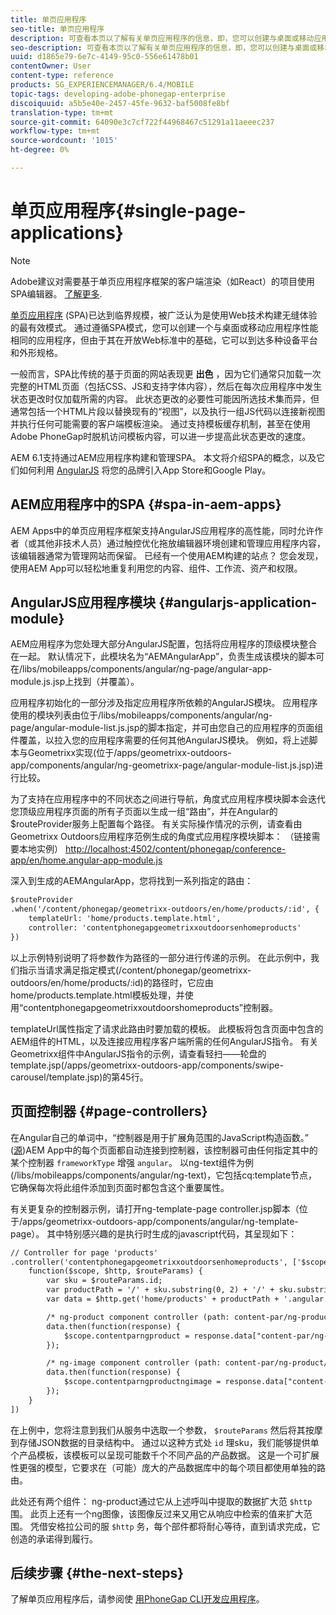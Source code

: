 ```yaml
---
title: 单页应用程序
seo-title: 单页应用程序
description: 可查看本页以了解有关单页应用程序的信息，即，您可以创建与桌面或移动应用程序性能相同的应用程序。
seo-description: 可查看本页以了解有关单页应用程序的信息，即，您可以创建与桌面或移动应用程序性能相同的应用程序。
uuid: d1865e79-6e7c-4149-95c0-556e61478b01
contentOwner: User
content-type: reference
products: SG_EXPERIENCEMANAGER/6.4/MOBILE
topic-tags: developing-adobe-phonegap-enterprise
discoiquuid: a5b5e40e-2457-45fe-9632-baf5008fe8bf
translation-type: tm+mt
source-git-commit: 64090e3c7cf722f44968467c51291a11aeeec237
workflow-type: tm+mt
source-wordcount: '1015'
ht-degree: 0%

---
```



# 单页应用程序{#single-page-applications}

>[!NOTE]
>
>Adobe建议对需要基于单页应用程序框架的客户端渲染（如React）的项目使用SPA编辑器。 [了解更多](/help/sites-developing/spa-overview.md).

[单页应用程序](https://en.wikipedia.org/wiki/Single-page_application) (SPA)已达到临界规模，被广泛认为是使用Web技术构建无缝体验的最有效模式。 通过遵循SPA模式，您可以创建一个与桌面或移动应用程序性能相同的应用程序，但由于其在开放Web标准中的基础，它可以到达多种设备平台和外形规格。

一般而言，SPA比传统的基于页面的网站表现更 **出色** ，因为它们通常只加载一次完整的HTML页面（包括CSS、JS和支持字体内容），然后在每次应用程序中发生状态更改时仅加载所需的内容。 此状态更改的必要性可能因所选技术集而异，但通常包括一个HTML片段以替换现有的“视图”，以及执行一组JS代码以连接新视图并执行任何可能需要的客户端模板渲染。 通过支持模板缓存机制，甚至在使用Adobe PhoneGap时脱机访问模板内容，可以进一步提高此状态更改的速度。

AEM 6.1支持通过AEM应用程序构建和管理SPA。 本文将介绍SPA的概念，以及它们如何利用 [AngularJS](https://angularjs.org/) 将您的品牌引入App Store和Google Play。

## AEM应用程序中的SPA {#spa-in-aem-apps}

AEM Apps中的单页应用程序框架支持AngularJS应用程序的高性能，同时允许作者（或其他非技术人员）通过触控优化拖放编辑器环境创建和管理应用程序内容，该编辑器通常为管理网站而保留。 已经有一个使用AEM构建的站点？ 您会发现，使用AEM App可以轻松地重复利用您的内容、组件、工作流、资产和权限。

## AngularJS应用程序模块 {#angularjs-application-module}

AEM应用程序为您处理大部分AngularJS配置，包括将应用程序的顶级模块整合在一起。 默认情况下，此模块名为“AEMAngularApp”，负责生成该模块的脚本可在/libs/mobileapps/components/angular/ng-page/angular-app-module.js.jsp上找到（并覆盖）。

应用程序初始化的一部分涉及指定应用程序所依赖的AngularJS模块。 应用程序使用的模块列表由位于/libs/mobileapps/components/angular/ng-page/angular-module-list.js.jsp的脚本指定，并可由您自己的应用程序的页面组件覆盖，以拉入您的应用程序需要的任何其他AngularJS模块。 例如，将上述脚本与Geometrixx实现(位于/apps/geometrixx-outdoors-app/components/angular/ng-geometrixx-page/angular-module-list.js.jsp)进行比较。

为了支持在应用程序中的不同状态之间进行导航，角度式应用程序模块脚本会迭代您顶级应用程序页面的所有子页面以生成一组“路由”，并在Angular的$routeProvider服务上配置每个路径。 有关实际操作情况的示例，请查看由Geometrixx Outdoors应用程序范例生成的角度式应用程序模块脚本： （链接需要本地实例） [http://localhost:4502/content/phonegap/conference-app/en/home.angular-app-module.js](http://localhost:4502/content/phonegap/conference-app/en/home.angular-app-module.js)

深入到生成的AEMAngularApp，您将找到一系列指定的路由：

```xml
$routeProvider
.when('/content/phonegap/geometrixx-outdoors/en/home/products/:id', {
    templateUrl: 'home/products.template.html',
    controller: 'contentphonegapgeometrixxoutdoorsenhomeproducts'
})
```

以上示例特别说明了将参数作为路径的一部分进行传递的示例。 在此示例中，我们指示当请求满足指定模式(/content/phonegap/geometrixx-outdoors/en/home/products/:id)的路径时，它应由home/products.template.html模板处理，并使用“contentphonegapgeometrixxoutdoorshomeproducts”控制器。

templateUrl属性指定了请求此路由时要加载的模板。 此模板将包含页面中包含的AEM组件的HTML，以及连接应用程序客户端所需的任何AngularJS指令。 有关Geometrixx组件中AngularJS指令的示例，请查看轻扫——轮盘的template.jsp(/apps/geometrixx-outdoors-app/components/swipe-carousel/template.jsp)的第45行。

## 页面控制器 {#page-controllers}

在Angular自己的单词中，“控制器是用于扩展角范围的JavaScript构造函数。” ([源](https://docs.angularjs.org/guide/controller))AEM App中的每个页面都自动连接到控制器，该控制器可由任何指定其中的某个控制器 `frameworkType` 增强 `angular`。 以ng-text组件为例(/libs/mobileapps/components/angular/ng-text)，它包括cq:template节点，它确保每次将此组件添加到页面时都包含这个重要属性。

有关更复杂的控制器示例，请打开ng-template-page controller.jsp脚本（位于/apps/geometrixx-outdoors-app/components/angular/ng-template-page）。 其中特别感兴趣的是执行时生成的javascript代码，其呈现如下：

```xml
// Controller for page 'products'
.controller('contentphonegapgeometrixxoutdoorsenhomeproducts', ['$scope', '$http', '$routeParams',
    function($scope, $http, $routeParams) {
        var sku = $routeParams.id;
        var productPath = '/' + sku.substring(0, 2) + '/' + sku.substring(0, 4) + '/' + sku;
        var data = $http.get('home/products' + productPath + '.angular.json' + cacheKiller);

        /* ng-product component controller (path: content-par/ng-product) */
        data.then(function(response) {
            $scope.contentparngproduct = response.data["content-par/ng-product"].items;
        });

        /* ng-image component controller (path: content-par/ng-product/ng-image) */
        data.then(function(response) {
            $scope.contentparngproductngimage = response.data["content-par/ng-product/ng-image"].items;
        });
    }
])
```

在上例中，您将注意到我们从服务中选取一个参数， `$routeParams` 然后将其按摩到存储JSON数据的目录结构中。 通过以这种方式处 `id` 理sku，我们能够提供单个产品模板，该模板可以呈现可能数千个不同产品的产品数据。 这是一个可扩展性更强的模型，它要求在（可能）庞大的产品数据库中的每个项目都使用单独的路由。

此处还有两个组件： ng-product通过它从上述呼叫中提取的数据扩大范 `$http` 围。 此页上还有一个ng图像，该图像反过来又用它从响应中检索的值来扩大范围。 凭借安格拉公司的服 `$http` 务，每个部件都将耐心等待，直到请求完成，它创造的承诺得到履行。

## 后续步骤 {#the-next-steps}

了解单页应用程序后，请参阅使 [用PhoneGap CLI开发应用程序](/help/mobile/phonegap-apps-pg-cli.md)。
